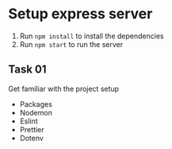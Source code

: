 # Setup express server

1. Run `npm install` to install the dependencies
2. Run `npm start` to run the server

## Task 01

Get familiar with the project setup

- Packages
- Nodemon
- Eslint
- Prettier
- Dotenv
